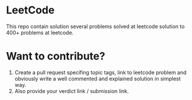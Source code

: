 # LeetCode
This repo contain solution several problems solved at leetcode
solution to 400+ problems at leetcode.

# Want to contribute?
1) Create a pull request specifing topic tags, link to leetcode problem and obviously write a well commented and explained solution in simplest way.
2) Also provide your verdict link / submission link.
